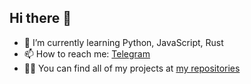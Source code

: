 ## Hi there 👋

- 🌱 I’m currently learning Python, JavaScript, Rust
- 📫 How to reach me: [Telegram](https://t.me/s_i_shevchenko)
- 👨‍💻 You can find all of my projects at [my repositories](https://github.com/sishevchenko?tab=repositories)

<!--
**sishevchenko/sishevchenko** is a ✨ _special_ ✨ repository because its `README.md` (this file) appears on your GitHub profile.

Here are some ideas to get you started:

- 🔭 I’m currently working on ...
- 🌱 I’m currently learning ...
- 👯 I’m looking to collaborate on ...
- 🤔 I’m looking for help with ...
- 💬 Ask me about ...
- 📫 How to reach me: ...
- 😄 Pronouns: ...
- ⚡ Fun fact: ...
-->
